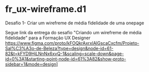 # fr_ux-wireframe.d1
Desafio 1- Criar um wirefreme de média fidelidade de uma onepage 

Segue link da entrega do sesafio "Criando um wirefreme de média fidelidade" para a Formação UX Designer https://www.figma.com/proto/kFOQkrAxrxlAlGscaCxcfm/Projeto-Sal%C3%A3o-de-Beleza?type=design&node-id=61-82&t=kFYD9HjLNnNx6xvQ-1&scaling=scale-down&page-id=0%3A1&starting-point-node-id=61%3A82&show-proto-sidebar=1&mode=design]
